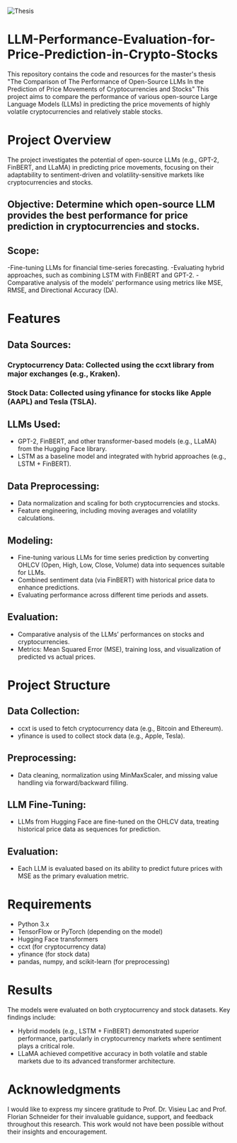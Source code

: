 
![Thesis](https://github.com/user-attachments/assets/24d18849-77db-40c6-a74c-61ed8e896525)


# LLM-Performance-Evaluation-for-Price-Prediction-in-Crypto-Stocks
This repository contains the code and resources for the master's thesis "The Comparison of The Performance of Open-Source LLMs In the Prediction of Price Movements of Cryptocurrencies and Stocks"  This project aims to compare the performance of various open-source Large Language Models (LLMs) in predicting the price movements of highly volatile cryptocurrencies and relatively stable stocks.
# Project Overview
The project investigates the potential of open-source LLMs (e.g., GPT-2, FinBERT, and LLaMA) in predicting price movements, focusing on their adaptability to sentiment-driven and volatility-sensitive markets like cryptocurrencies and stocks.

## Objective: Determine which open-source LLM provides the best performance for price prediction in cryptocurrencies and stocks.
## Scope: 
-Fine-tuning LLMs for financial time-series forecasting.
-Evaluating hybrid approaches, such as combining LSTM with FinBERT and GPT-2.
-Comparative analysis of the models' performance using metrics like MSE, RMSE, and Directional Accuracy (DA).
# Features
## Data Sources:

### Cryptocurrency Data: Collected using the ccxt library from major exchanges (e.g., Kraken).
### Stock Data: Collected using yfinance for stocks like Apple (AAPL) and Tesla (TSLA).
## LLMs Used:

- GPT-2, FinBERT, and other transformer-based models (e.g., LLaMA) from the Hugging Face library.
- LSTM as a baseline model and integrated with hybrid approaches (e.g., LSTM + FinBERT).
  
## Data Preprocessing:

- Data normalization and scaling for both cryptocurrencies and stocks.
- Feature engineering, including moving averages and volatility calculations.
  
## Modeling:

- Fine-tuning various LLMs for time series prediction by converting OHLCV (Open, High, Low, Close, Volume) data into sequences suitable for LLMs.
- Combined sentiment data (via FinBERT) with historical price data to enhance predictions.
- Evaluating performance across different time periods and assets.
  
## Evaluation:

- Comparative analysis of the LLMs’ performances on stocks and cryptocurrencies.
- Metrics: Mean Squared Error (MSE), training loss, and visualization of predicted vs actual prices.

# Project Structure
## Data Collection:
- ccxt is used to fetch cryptocurrency data (e.g., Bitcoin and Ethereum).
- yfinance is used to collect stock data (e.g., Apple, Tesla).
## Preprocessing:
- Data cleaning, normalization using MinMaxScaler, and missing value handling via forward/backward filling.
## LLM Fine-Tuning:
- LLMs from Hugging Face are fine-tuned on the OHLCV data, treating historical price data as sequences for prediction.
## Evaluation:
- Each LLM is evaluated based on its ability to predict future prices with MSE as the primary evaluation metric.

# Requirements
- Python 3.x
- TensorFlow or PyTorch (depending on the model)
- Hugging Face transformers
- ccxt (for cryptocurrency data)
- yfinance (for stock data)
- pandas, numpy, and scikit-learn (for preprocessing)

# Results
The models were evaluated on both cryptocurrency and stock datasets. Key findings include:

- Hybrid models (e.g., LSTM + FinBERT) demonstrated superior performance, particularly in cryptocurrency markets where sentiment plays a critical role.
- LLaMA achieved competitive accuracy in both volatile and stable markets due to its advanced transformer architecture.

# Acknowledgments
I would like to express my sincere gratitude to Prof. Dr. Visieu Lac and Prof. Florian Schneider for their invaluable guidance, support, and feedback throughout this research. This work would not have been possible without their insights and encouragement.










